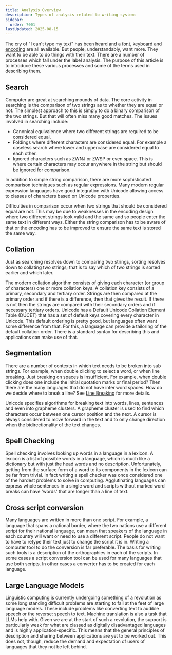 ```yaml
---
title: Analysis Overview
description: Types of analysis related to writing systems
sidebar:
  order: 7001
lastUpdated: 2025-08-15
---
```


The cry of "I can't type my text" has been heard and a
[font](topics/fonts/finding-and-using-fonts),
[keyboard](topics/input/from-keystrokes-to-codepoints) and
[encoding](topics/encoding/unicode-concepts) are all available.
But people, understandably, want more. They want to be able to do
things with their text. There are a number of processes which fall under the
label analysis. The purpose of this article is to introduce these various
processes and some of the terms used in describing them.

## Search

Computer are great at searching mounds of data. The core activity in searching
is the comparison of two strings as to whether they are equal or not. The
simplest approach to this is simply to do a binary comparison of the two
strings. But that will often miss many good matches. The issues involved in
searching include:

- Canonical equivalence where two different strings are required to be considered
  equal.
- Foldings where different characters are considered equal. For example a
  caseless search where lower and uppercase are considered equal to each other.
- Ignored characters such as ZWNJ or ZWSP or even space. This is where certain
  characters may occur anywhere in the string but should be ignored for
  comparison.

In addition to simple string comparison, there are more sophisticated comparison
techniques such as regular expressions. Many modern regular expression languages
have good integration with Unicode allowing access to classes of characters
based on Unicode properties.

Difficulties in comparison occur when two strings that should be considered
equal are not. This may be due to weaknesses in the encoding design where two
different strings look valid and the same and so people enter the same text in
different ways. Either the string comparison has to be aware of that or the
encoding has to be improved to ensure the same text is stored the same way.

## Collation

Just as searching resolves down to comparing two strings, sorting resolves down
to collating two strings; that is to say which of two strings is sorted earlier
and which later.

The modern collation algorithm consists of giving each character (or group of
characters) one or more collation keys. A collation key consists of a primary,
secondary and tertiary order. Strings are then compared at the primary order and
if there is a difference, then that gives the result. If there is not then the
strings are compared with their secondary orders and if necessary tertiary
orders. Unicode has a Default Unicode Collation Element Table (DUCET) that has a set of
default keys covering every character in Unicode. This default ordering is
pretty good, but languages often want some difference from that. For this, a
language can provide a tailoring of the default collation order. There is a
standard syntax for describing this and applications can make use of that.

## Segmentation

There are a number of contexts in which text needs to be broken into sub
strings. For example, when double clicking to select a word, or when line
breaking. Just breaking on spaces is insufficient. For example, when double
clicking does one include the initial quotation marks or final period? Then
there are the many languages that do not have inter word spaces. How do we
decide where to break a line? See [Line Breaking](topics/layout/line_breaking)
for more details.

Unicode specifies algorithms for breaking text into words, lines, sentences and
even into grapheme clusters. A grapheme cluster is used to find which characters
occur between one cursor position and the next. A cursor is always considered to
move forward in the text and to only change direction when the bidirectionality
of the text changes.

## Spell Checking

Spell checking involves looking up words in a language in a lexicon. A lexicon
is a list of possible words in a language, which is much like a dictionary but
with just the head words and no description. Unfortunately, getting from the
surface form of a word to its components in the lexicon can be far from trivial.
In fact writing a spell checker was once considered one of the hardest problems
to solve in computing. Agglutinating languages can express whole sentences in a
single word and scripts without marked word breaks can have 'words' that are
longer than a line of text.

## Cross script conversion

Many languages are written in more than one script. For example, a language that
spans a national border, where the two nations use a different script for their
national language, can mean that speakers of the language in each country will
want or need to use a different script. People do not want to have to retype
their text just to change the script it is in. Writing a computer tool to do
the conversion is far preferable. The basis for writing such tools is a
description of the orthographies in each of the scripts. In some cases a script
conversion tool can be used for many languages that use both scripts. In other
cases a converter has to be created for each language.

## Large Language Models

Linguistic computing is currently undergoing something of a revolution as some
long standing difficult problems are starting to fall at the feet of large
language models. These include problems like converting text to audible speech
or the reverse: speech to text. Machine translation is also a task that LLMs
help with. Given we are at the start of such a revolution, the support is
particularly weak for what are classed as digitally disadvantaged languages and
is highly application-specific. This means that the general principles of
description and sharing between applications are yet to be worked out.
This does not, though, reduce the demand and expectation of users of languages
that they not be left behind.

